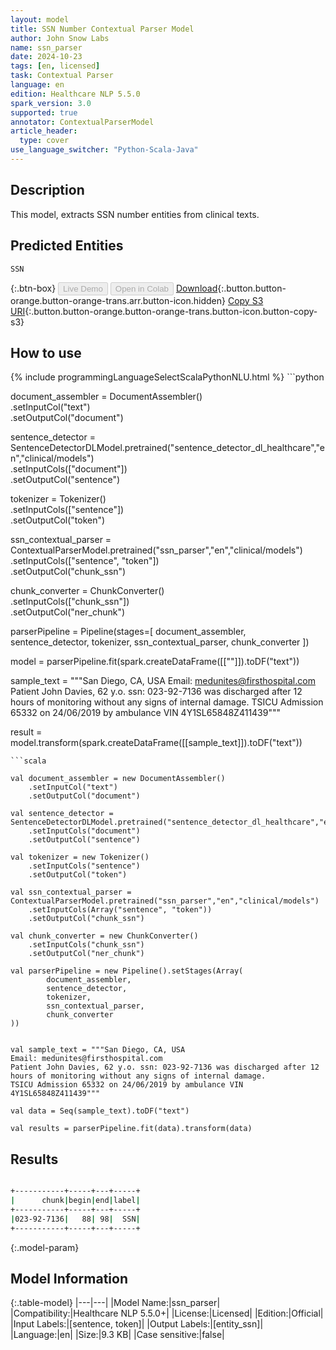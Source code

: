 ```yaml
---
layout: model
title: SSN Number Contextual Parser Model
author: John Snow Labs
name: ssn_parser
date: 2024-10-23
tags: [en, licensed]
task: Contextual Parser
language: en
edition: Healthcare NLP 5.5.0
spark_version: 3.0
supported: true
annotator: ContextualParserModel
article_header:
  type: cover
use_language_switcher: "Python-Scala-Java"
---
```


## Description

This model, extracts SSN number entities from clinical texts.

## Predicted Entities

`SSN`

{:.btn-box}
<button class="button button-orange" disabled>Live Demo</button>
<button class="button button-orange" disabled>Open in Colab</button>
[Download](https://s3.amazonaws.com/auxdata.johnsnowlabs.com/clinical/models/ssn_parser_en_5.5.0_3.0_1729688044851.zip){:.button.button-orange.button-orange-trans.arr.button-icon.hidden}
[Copy S3 URI](s3://auxdata.johnsnowlabs.com/clinical/models/ssn_parser_en_5.5.0_3.0_1729688044851.zip){:.button.button-orange.button-orange-trans.button-icon.button-copy-s3}

## How to use



<div class="tabs-box" markdown="1">
{% include programmingLanguageSelectScalaPythonNLU.html %}
```python

document_assembler = DocumentAssembler() \
    .setInputCol("text") \
    .setOutputCol("document")

sentence_detector = SentenceDetectorDLModel.pretrained("sentence_detector_dl_healthcare","en","clinical/models")\
    .setInputCols(["document"])\
    .setOutputCol("sentence")

tokenizer = Tokenizer() \
    .setInputCols(["sentence"]) \
    .setOutputCol("token")

ssn_contextual_parser = ContextualParserModel.pretrained("ssn_parser","en","clinical/models") \
    .setInputCols(["sentence", "token"]) \
    .setOutputCol("chunk_ssn") 

chunk_converter = ChunkConverter() \
    .setInputCols(["chunk_ssn"]) \
    .setOutputCol("ner_chunk")

parserPipeline = Pipeline(stages=[
        document_assembler,
        sentence_detector,
        tokenizer,
        ssn_contextual_parser,
        chunk_converter
        ])

model = parserPipeline.fit(spark.createDataFrame([[""]]).toDF("text"))

sample_text = """San Diego, CA, USA
Email: medunites@firsthospital.com
Patient John Davies, 62 y.o. ssn: 023-92-7136 was discharged after 12 hours of monitoring without any signs of internal damage.
TSICU Admission 65332 on 24/06/2019 by ambulance VIN 4Y1SL65848Z411439"""

result = model.transform(spark.createDataFrame([[sample_text]]).toDF("text"))

```
```scala

val document_assembler = new DocumentAssembler()
    .setInputCol("text")
    .setOutputCol("document")

val sentence_detector = SentenceDetectorDLModel.pretrained("sentence_detector_dl_healthcare","en","clinical/models")
    .setInputCols("document")
    .setOutputCol("sentence")

val tokenizer = new Tokenizer()
    .setInputCols("sentence")
    .setOutputCol("token")

val ssn_contextual_parser = ContextualParserModel.pretrained("ssn_parser","en","clinical/models")
    .setInputCols(Array("sentence", "token"))
    .setOutputCol("chunk_ssn") 

val chunk_converter = new ChunkConverter()
    .setInputCols("chunk_ssn")
    .setOutputCol("ner_chunk")

val parserPipeline = new Pipeline().setStages(Array(
        document_assembler,
        sentence_detector,
        tokenizer,
        ssn_contextual_parser,
        chunk_converter
))


val sample_text = """San Diego, CA, USA
Email: medunites@firsthospital.com
Patient John Davies, 62 y.o. ssn: 023-92-7136 was discharged after 12 hours of monitoring without any signs of internal damage.
TSICU Admission 65332 on 24/06/2019 by ambulance VIN 4Y1SL65848Z411439"""

val data = Seq(sample_text).toDF("text")

val results = parserPipeline.fit(data).transform(data)

```
</div>

## Results

```bash

+-----------+-----+---+-----+
|      chunk|begin|end|label|
+-----------+-----+---+-----+
|023-92-7136|   88| 98|  SSN|
+-----------+-----+---+-----+

```

{:.model-param}
## Model Information

{:.table-model}
|---|---|
|Model Name:|ssn_parser|
|Compatibility:|Healthcare NLP 5.5.0+|
|License:|Licensed|
|Edition:|Official|
|Input Labels:|[sentence, token]|
|Output Labels:|[entity_ssn]|
|Language:|en|
|Size:|9.3 KB|
|Case sensitive:|false|